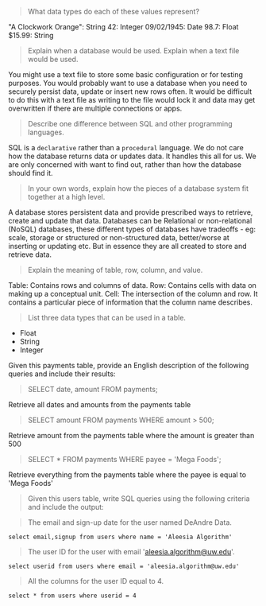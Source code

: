 > What data types do each of these values represent?

"A Clockwork Orange": String
42: Integer
09/02/1945: Date
98.7: Float
$15.99: String

> Explain when a database would be used. Explain when a text file would be used.

You might use a text file to store some basic configuration or for testing purposes. You would probably want to use a database when you need to securely persist data, update or insert new rows often. It would be difficult to do this with a text file as writing to the file would lock it and data may get overwritten if there are multiple connections or apps.  

> Describe one difference between SQL and other programming languages.

SQL is a `declarative` rather than a `procedural` language. We do not care how the database returns data or updates data. It handles this all for us. We are only concerned with want to find out, rather than how the database should find it.

> In your own words, explain how the pieces of a database system fit together at a high level.

A database stores persistent data and provide prescribed ways to retrieve, create and update that data. Databases can be Relational or non-relational (NoSQL) databases, these different types of databases have tradeoffs - eg: scale, storage or structured or non-structured data, better/worse at inserting or updating etc. But in essence they are all created to store and retrieve data.

> Explain the meaning of table, row, column, and value.

Table: Contains rows and columns of data.
Row: Contains cells with data on making up a conceptual unit.
Cell: The intersection of the column and row. It contains a particular piece of information that the column name describes.

> List three data types that can be used in a table.

- Float
- String
- Integer

Given this payments table, provide an English description of the following queries and include their results:

> SELECT date, amount
> FROM payments;

Retrieve all dates and amounts from the payments table

> SELECT amount
> FROM payments
> WHERE amount > 500;

Retrieve amount from the payments table where the amount is greater than 500

> SELECT *
> FROM payments
> WHERE payee = 'Mega Foods';

Retrieve everything from the payments table where the payee is equal to 'Mega Foods'

> Given this users table, write SQL queries using the following criteria and include the output:

> The email and sign-up date for the user named DeAndre Data.

`select email,signup from users where name = 'Aleesia Algorithm'`

> The user ID for the user with email 'aleesia.algorithm@uw.edu'.

`select userid from users where email = 'aleesia.algorithm@uw.edu'`

> All the columns for the user ID equal to 4.

`select * from users where userid = 4`
